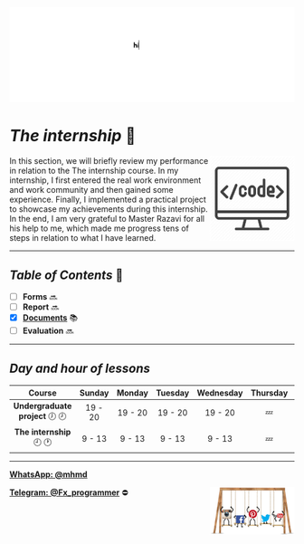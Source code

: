 ![banner](https://github.com/m-ahmadian-h/PNU_3991_AR/blob/main/gif/banner.gif)



# _The internship_ :wave: 
<img src="https://github.com/m-ahmadian-h/PNU_3991_AR/blob/main/img/banner.png" align="right"  width="150" />
In this section, we will briefly review my performance in relation to the The internship course.
In my internship, I first entered the real work environment and work community and then gained some experience. Finally, I implemented a practical project to showcase my achievements during this internship.
In the end, I am very grateful to Master Razavi for all his help to me, which made me progress tens of steps in relation to what I have learned.

***

## _Table of Contents_ :mag_right:
* [ ] __Forms__ :soon:
* [ ] __Report__     :soon:
* [x] __[Documents](https://github.com/m-ahmadian-h/PNU_3991_AR/tree/main/Courses/The%20internship/Documents)__ :books:
* [ ] __Evaluation__ :soon:

***

## _Day and hour of lessons_

|Course                                       |Sunday |Monday |Tuesday|Wednesday|Thursday|Friday|Saturday|
|:-------------------------------------------:|:-----:|:-----:|:-----:|:-------:|:------:|:----:|:------:|
|__Undergraduate project__   :clock7: :clock8:|19 - 20|19 - 20|19 - 20|19 - 20  |:zzz:   |:zzz: |19 - 20 |
|__The internship__   :clock9: :clock1:       |9 - 13 |9 - 13 |9 - 13 |9 - 13   |:zzz:   |:zzz: |9 - 13  |

***
__[WhatsApp: @mhmd](https://wa.me/+989215166403)__ 

__[Telegram: @Fx_programmer](https://telegram.me/Fx_programmer)__ :no_entry:
<img src="https://github.com/m-ahmadian-h/PNU_3991_AR/blob/main/gif/04.gif" align="right" width="150" />
